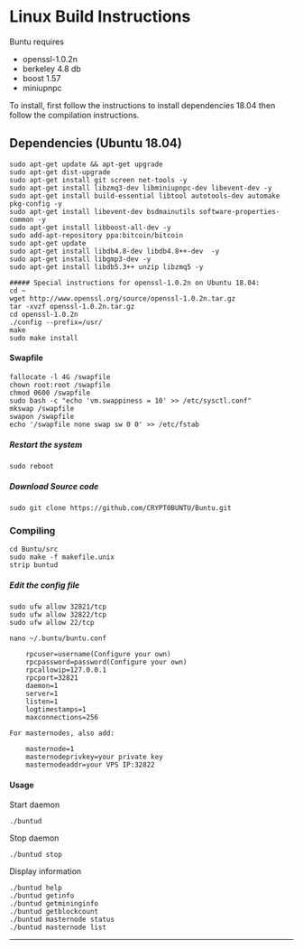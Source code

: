 # Linux Build Instructions
Buntu requires
* openssl-1.0.2n
* berkeley 4.8 db
* boost 1.57
* miniupnpc

To install, first follow the instructions to install dependencies 18.04 then follow the compilation instructions.

  ## Dependencies (Ubuntu 18.04)

    sudo apt-get update && apt-get upgrade  
    sudo apt-get dist-upgrade
    sudo apt-get install git screen net-tools -y
    sudo apt-get install libzmq3-dev libminiupnpc-dev libevent-dev -y  
    sudo apt-get install build-essential libtool autotools-dev automake pkg-config -y  
    sudo apt-get install libevent-dev bsdmainutils software-properties-common -y  
    sudo apt-get install libboost-all-dev -y  
    sudo add-apt-repository ppa:bitcoin/bitcoin  
    sudo apt-get update  
    sudo apt-get install libdb4.8-dev libdb4.8++-dev  -y  
    sudo apt-get install libgmp3-dev -y
    sudo apt-get install libdb5.3++ unzip libzmq5 -y
    
    ##### Special instructions for openssl-1.0.2n on Ubuntu 18.04:
    cd ~
    wget http://www.openssl.org/source/openssl-1.0.2n.tar.gz
    tar -xvzf openssl-1.0.2n.tar.gz
    cd openssl-1.0.2n
    ./config --prefix=/usr/
    make
    sudo make install
      
#### Swapfile
    fallocate -l 4G /swapfile  
    chown root:root /swapfile  
    chmod 0600 /swapfile  
    sudo bash -c "echo 'vm.swappiness = 10' >> /etc/sysctl.conf"  
    mkswap /swapfile  
    swapon /swapfile    
    echo '/swapfile none swap sw 0 0' >> /etc/fstab

#####  Restart the system
    sudo reboot

#####  Download Source code
    sudo git clone https://github.com/CRYPT0BUNTU/Buntu.git

### Compiling  
    cd Buntu/src
    sudo make -f makefile.unix
    strip buntud

##### Edit the config file  
    
    sudo ufw allow 32821/tcp
    sudo ufw allow 32822/tcp
    sudo ufw allow 22/tcp

    nano ~/.buntu/buntu.conf  

		rpcuser=username(Configure your own)  
		rpcpassword=password(Configure your own)  
		rpcallowip=127.0.0.1  
		rpcport=32821
		daemon=1  
		server=1  
		listen=1  
		logtimestamps=1  
		maxconnections=256  

	For masternodes, also add:

		masternode=1  
		masternodeprivkey=your private key
		masternodeaddr=your VPS IP:32822

#### Usage  
Start daemon

	./buntud  

Stop daemon

	./buntud stop  

Display information  

	./buntud help
	./buntud getinfo  
	./buntud getmininginfo  
	./buntud getblockcount  
	./buntud masternode status  
	./buntud masternode list  
___
